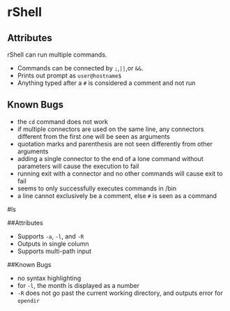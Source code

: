# rShell

## Attributes

rShell can run multiple commands.
* Commands can be connected by ```;```,```||```,or ```&&```.
* Prints out prompt as ```user@hostname$```
* Anything typed after a ```#``` is considered a comment and not run

## Known Bugs

* the ```cd``` command does not work
* if multiple connectors are used on the same line, any connectors different from the first one will be seen as arguments
* quotation marks and parenthesis are not seen differently from other arguments
* adding a single connector to the end of a lone command without parameters will cause the execution to fail
* running exit with a connector and no other commands will cause exit to fail
* seems to only successfully executes commands in /bin
* a line cannot exclusively be a comment, else ```#``` is seen as a command

#ls

##Attributes

* Supports ```-a```, ```-l```, and ```-R```
* Outputs in single column
* Supports multi-path input

##Known Bugs

* no syntax highlighting
* for ```-l```, the month is displayed as a number
* ```-R``` does not go past the current working directory, and outputs error for ```opendir```


